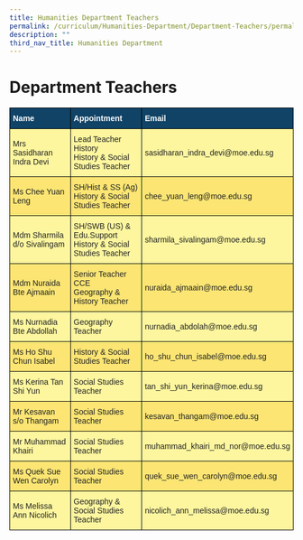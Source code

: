 ```yaml
---
title: Humanities Department Teachers
permalink: /curriculum/Humanities-Department/Department-Teachers/permalink/
description: ""
third_nav_title: Humanities Department
---
```


Department Teachers
===================

<style type="text/css">
.tg  {border-collapse:collapse;border-spacing:0;}
.tg td{border-color:black;border-style:solid;border-width:1px;font-family:Arial, sans-serif;font-size:14px;
  overflow:hidden;padding:10px 5px;word-break:normal;}
.tg th{border-color:black;border-style:solid;border-width:1px;font-family:Arial, sans-serif;font-size:14px;
  font-weight:normal;overflow:hidden;padding:10px 5px;word-break:normal;}
.tg .tg-c0uh{background-color:#FCE573;color:#222;text-align:left;vertical-align:middle}
.tg .tg-ai2f{background-color:#104366;color:#FFF;font-weight:bold;text-align:left;vertical-align:middle}
.tg .tg-4k6w{background-color:#FDF69E;color:#222;text-align:left;vertical-align:middle}
</style>
<table class="tg">
<thead>
  <tr>
    <th class="tg-ai2f"><span style="font-weight:bold;color:#FFF;background-color:#104366">Name</span></th>
    <th class="tg-ai2f"><span style="font-weight:bold;color:#FFF;background-color:#104366">Appointment</span></th>
    <th class="tg-ai2f"><span style="font-weight:bold;color:#FFF;background-color:#104366">Email</span></th>
  </tr>
</thead>
<tbody>
  <tr>
    <td class="tg-4k6w"><span style="color:#222;background-color:#FDF69E">Mrs Sasidharan Indra Devi</span></td>
    <td class="tg-4k6w"><span style="color:#222;background-color:#FDF69E">Lead Teacher History</span><br><span style="color:#222;background-color:#FDF69E">History &amp; Social Studies Teacher</span></td>
    <td class="tg-4k6w"><span style="color:#222;background-color:#FDF69E">sasidharan_indra_devi@moe.edu.sg </span></td>
  </tr>
  <tr>
    <td class="tg-c0uh"><span style="color:#222;background-color:#FCE573"> Ms Chee Yuan Leng</span></td>
    <td class="tg-c0uh"><span style="color:#222;background-color:#FCE573">SH/Hist &amp; SS (Ag)</span><br><span style="color:#222;background-color:#FCE573">History &amp; Social Studies Teacher</span><br></td>
    <td class="tg-c0uh"><span style="color:#222;background-color:#FCE573">chee_yuan_leng@moe.edu.sg </span></td>
  </tr>
  <tr>
    <td class="tg-4k6w"><span style="color:#222;background-color:#FDF69E">Mdm Sharmila d/o Sivalingam</span></td>
    <td class="tg-4k6w"><span style="color:#222;background-color:#FDF69E">SH/SWB (US) &amp; Edu.Support</span><br><span style="color:#222;background-color:#FDF69E">History &amp; Social Studies Teacher</span></td>
    <td class="tg-4k6w"><span style="color:#222;background-color:#FDF69E">sharmila_sivalingam@moe.edu.sg </span></td>
  </tr>
  <tr>
    <td class="tg-c0uh"><span style="color:#222;background-color:#FCE573">Mdm Nuraida Bte Ajmaain</span></td>
    <td class="tg-c0uh"><span style="color:#222;background-color:#FCE573">Senior Teacher CCE</span><br><span style="color:#222;background-color:#FCE573">Geography &amp; History Teacher</span></td>
    <td class="tg-c0uh"><span style="color:#222;background-color:#FCE573">nuraida_ajmaain@moe.edu.sg</span></td>
  </tr>
  <tr>
    <td class="tg-4k6w"><span style="color:#222;background-color:#FDF69E">Ms Nurnadia Bte Abdollah</span></td>
    <td class="tg-4k6w"><span style="color:#222;background-color:#FDF69E">Geography Teacher</span></td>
    <td class="tg-4k6w"><span style="color:#222;background-color:#FDF69E">nurnadia_abdolah@moe.edu.sg </span></td>
  </tr>
  <tr>
    <td class="tg-c0uh"><span style="color:#222;background-color:#FCE573">Ms Ho Shu Chun Isabel</span></td>
    <td class="tg-c0uh"><span style="color:#222;background-color:#FCE573">History &amp; Social Studies Teacher</span></td>
    <td class="tg-c0uh"><span style="color:#222;background-color:#FCE573">ho_shu_chun_isabel@moe.edu.sg </span></td>
  </tr>
  <tr>
    <td class="tg-4k6w"><span style="color:#222;background-color:#FDF69E">Ms Kerina Tan Shi Yun</span></td>
    <td class="tg-4k6w"><span style="color:#222;background-color:#FDF69E">Social Studies Teacher</span></td>
    <td class="tg-4k6w"><span style="color:#222;background-color:#FDF69E">tan_shi_yun_kerina@moe.edu.sg </span></td>
  </tr>
  <tr>
    <td class="tg-c0uh"><span style="color:#222;background-color:#FCE573">Mr Kesavan s/o Thangam</span></td>
    <td class="tg-c0uh"><span style="color:#222;background-color:#FCE573">Social Studies Teacher</span></td>
    <td class="tg-c0uh"><span style="color:#222;background-color:#FCE573">kesavan_thangam@moe.edu.sg </span></td>
  </tr>
  <tr>
    <td class="tg-4k6w"><span style="color:#222;background-color:#FDF69E">Mr Muhammad Khairi</span></td>
    <td class="tg-4k6w"><span style="color:#222;background-color:#FDF69E">Social Studies Teacher</span></td>
    <td class="tg-4k6w"><span style="color:#222;background-color:#FDF69E">muhammad_khairi_md_nor@moe.edu.sg </span></td>
  </tr>
  <tr>
    <td class="tg-c0uh"><span style="color:#222;background-color:#FCE573">Ms Quek Sue Wen Carolyn</span></td>
    <td class="tg-c0uh"><span style="color:#222;background-color:#FCE573">Social Studies Teacher</span></td>
    <td class="tg-c0uh"><span style="color:#222;background-color:#FCE573">quek_sue_wen_carolyn@moe.edu.sg</span><br></td>
  </tr>
  <tr>
    <td class="tg-4k6w"><span style="color:#222;background-color:#FDF69E">Ms Melissa Ann Nicolich</span></td>
    <td class="tg-4k6w"><span style="color:#222;background-color:#FDF69E">Geography &amp; Social Studies Teacher</span></td>
    <td class="tg-4k6w"><span style="color:#222;background-color:#FDF69E">nicolich_ann_melissa@moe.edu.sg</span></td>
  </tr>
</tbody>
</table>